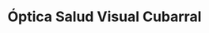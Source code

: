 ---
title: "Óptica Salud Visual Cubarral"
url: /san-luis-de-cubarral/optica-salud-visual-cubarral/
shop: óptico
---